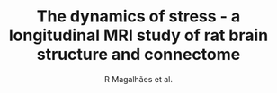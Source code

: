 ---
cat: ciel
subcat: midas
bestof: false
author: R Magalhães et al.
title: The dynamics of stress - a longitudinal MRI study of rat brain structure and connectome
journal: Molecular Psychiatry
year: 2018
type: article
url: https -//www.nature.com/articles/mp2017244
doi: 10.1038/mp.2017.244
---